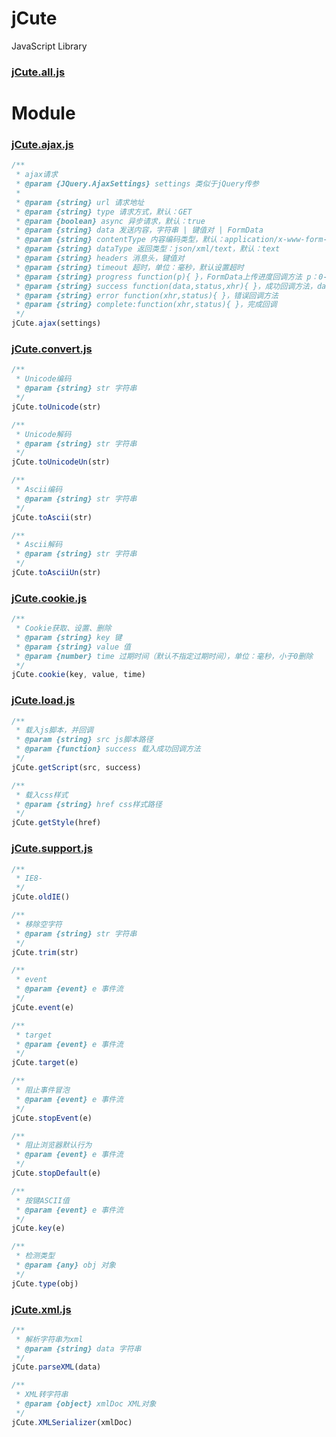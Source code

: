 ﻿# jCute
JavaScript Library

### [jCute.all.js](view.html?jcute.all.js)

# Module


### [jCute.ajax.js](view.html?jcute.ajax.js)
```js
/**
 * ajax请求
 * @param {JQuery.AjaxSettings} settings 类似于jQuery传参
 * 
 * @param {string} url 请求地址
 * @param {string} type 请求方式，默认：GET
 * @param {boolean} async 异步请求，默认：true
 * @param {string} data 发送内容，字符串 | 键值对 | FormData
 * @param {string} contentType 内容编码类型，默认：application/x-www-form-urlencoded
 * @param {string} dataType 返回类型：json/xml/text，默认：text
 * @param {string} headers 消息头，键值对
 * @param {string} timeout 超时，单位：毫秒，默认设置超时
 * @param {string} progress function(p){ }，FormData上传进度回调方法 p：0-100
 * @param {string} success function(data,status,xhr){ }，成功回调方法，data：返回数据，
 * @param {string} error function(xhr,status){ }，错误回调方法
 * @param {string} complete:function(xhr,status){ }，完成回调
 */
jCute.ajax(settings)

```

### [jCute.convert.js](view.html?jcute.convert.js)
```js
/**
 * Unicode编码
 * @param {string} str 字符串
 */
jCute.toUnicode(str)

/**
 * Unicode解码
 * @param {string} str 字符串
 */
jCute.toUnicodeUn(str)

/**
 * Ascii编码
 * @param {string} str 字符串
 */
jCute.toAscii(str)

/**
 * Ascii解码
 * @param {string} str 字符串
 */
jCute.toAsciiUn(str)

```

### [jCute.cookie.js](view.html?jcute.cookie.js)
```js
/**
 * Cookie获取、设置、删除
 * @param {string} key 键
 * @param {string} value 值
 * @param {number} time 过期时间（默认不指定过期时间），单位：毫秒，小于0删除
 */
jCute.cookie(key, value, time)

```

### [jCute.load.js](view.html?jcute.load.js)
```js
/**
 * 载入js脚本，并回调
 * @param {string} src js脚本路径
 * @param {function} success 载入成功回调方法
 */
jCute.getScript(src, success)

/**
 * 载入css样式
 * @param {string} href css样式路径
 */
jCute.getStyle(href)

```

### [jCute.support.js](view.html?jcute.support.js)
```js
/** 
 * IE8- 
 */
jCute.oldIE()

/**
 * 移除空字符
 * @param {string} str 字符串
 */
jCute.trim(str)

/**
 * event
 * @param {event} e 事件流
 */
jCute.event(e)

/**
 * target
 * @param {event} e 事件流
 */
jCute.target(e)

/**
 * 阻止事件冒泡
 * @param {event} e 事件流
 */
jCute.stopEvent(e)

/**
 * 阻止浏览器默认行为
 * @param {event} e 事件流
 */
jCute.stopDefault(e)

/**
 * 按键ASCII值
 * @param {event} e 事件流
 */
jCute.key(e)

/**
 * 检测类型
 * @param {any} obj 对象
 */
jCute.type(obj)

```

### [jCute.xml.js](view.html?jcute.xml.js)
```js
/**
 * 解析字符串为xml
 * @param {string} data 字符串
 */
jCute.parseXML(data)

/**
 * XML转字符串
 * @param {object} xmlDoc XML对象
 */
jCute.XMLSerializer(xmlDoc)

```